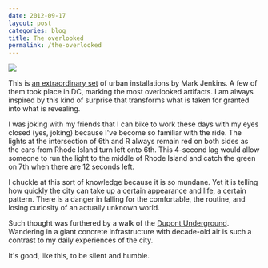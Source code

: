 ```yaml
---
date: 2012-09-17
layout: post
categories: blog
title: The overlooked
permalink: /the-overlooked
---
```

![](http://www.xmarkjenkinsx.com/images/132404462_1f8cd5e984_o.jpg)

This is [an extraordinary set](http://www.xmarkjenkinsx.com/outside.html) of urban installations by Mark Jenkins. A few of them took place in DC, marking the most overlooked artifacts. I am always inspired by this kind of surprise that transforms what is taken for granted into what is revealing.

I was joking with my friends that I can bike to work these days with my eyes closed (yes, joking) because I've become so familiar with the ride. The lights at the intersection of 6th and R always remain red on both sides as the cars from Rhode Island turn left onto 6th. This 4-second lag would allow someone to run the light to the middle of Rhode Island and catch the green on 7th when there are 12 seconds left.

I chuckle at this sort of knowledge because it is so mundane. Yet it is telling how quickly the city can take up a certain appearance and life, a certain pattern. There is a danger in falling for the comfortable, the routine, and losing curiosity of an actually unknown world.

Such thought was furthered by a walk of the [Dupont Underground](http://dc.urbanturf.com/articles/blog/off_the_beaten_turf_the_dupont_underground_tour/5508). Wandering in a giant concrete infrastructure with decade-old air is such a contrast to my daily experiences of the city. 

It's good, like this, to be silent and humble.